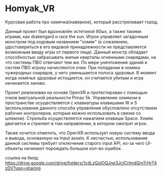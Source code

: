 # Homyak_VR
Курсовая работа про хомячка(наверное), который расстреливает город.

Данный проект был вдохновлён эстетикой 80ых, а также такими играми, как drakengard и race the sun. 
Игрок управляет загадочным монстром под кодовым названием "хомяк" (к сожалению, удостовериться в его видовой принадлежности не представляется возможным ввиду игры от первого лица). Данный монстр обладает способностью забрасывать жилые кварталы огненными снарядами, на что системы ПВО отвечают тем же. По мере уничтожения зданий и систем ПВО игроку начисляются очки. При попадании в хомяка чужеродных снарядов, у него уменьшается полоса здоровья. В момент когда хомячье здоровье истощиется, он считается убитым и игра начинается заново.

Проект реализован на основе OpenXR и протестирован с помощью очков виртуальной реальности Pimax 5k. Управление хомяком в пространстве осуществляется с клавиатуры клавишами W и S (использование данного способа управления обусловлено отсутствием рабочих контролеров, которые можно использовать в связке со шлемом). Стрельба осуществляется нажатием клавиши Space. Хомяк двигается и стреляет в том направлении, в котором смотрит игрок.

Также хочется отметить, что OpenXR использует новую систему ввода и вывода, основанную на Input assets. К несчастью, использование данной системы требует отключения старого input API, из-за чего UI-объекты начинают порождать большое кол-во ошибок.

ссылка на билд: https://drive.google.com/drive/folders/1cdLzQsIOQJne3JcICrlmdQmTrHrT4zDV?usp=sharing